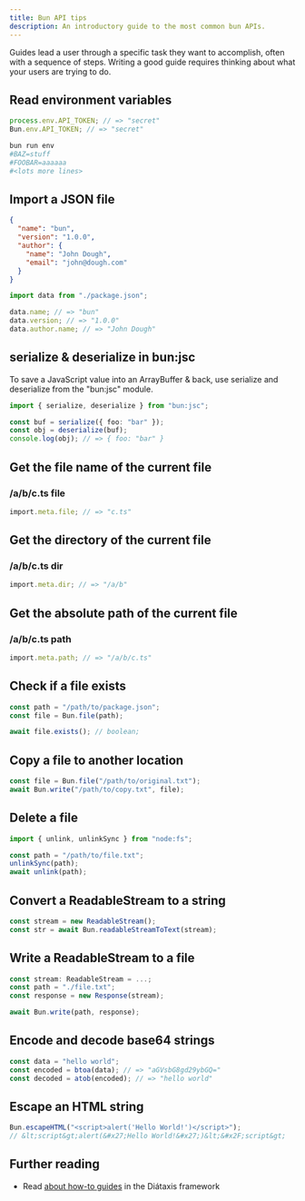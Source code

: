 ```yaml
---
title: Bun API tips
description: An introductory guide to the most common bun APIs.
---
```


Guides lead a user through a specific task they want to accomplish, often with a sequence of steps.
Writing a good guide requires thinking about what your users are trying to do.

## Read environment variables

```ts
process.env.API_TOKEN; // => "secret"
Bun.env.API_TOKEN; // => "secret"
```

```sh
bun run env
#BAZ=stuff
#FOOBAR=aaaaaa
#<lots more lines>
```

## Import a JSON file

```json
{
  "name": "bun",
  "version": "1.0.0",
  "author": {
    "name": "John Dough",
    "email": "john@dough.com"
  }
}
```

```ts
import data from "./package.json";

data.name; // => "bun"
data.version; // => "1.0.0"
data.author.name; // => "John Dough"

```

## serialize & deserialize in bun:jsc

To save a JavaScript value into an ArrayBuffer & back, use serialize and deserialize from the "bun:jsc" module.

```ts
import { serialize, deserialize } from "bun:jsc";

const buf = serialize({ foo: "bar" });
const obj = deserialize(buf);
console.log(obj); // => { foo: "bar" }
```

## Get the file name of the current file

### /a/b/c.ts file

```ts
import.meta.file; // => "c.ts"
```

## Get the directory of the current file

### /a/b/c.ts dir

```ts
import.meta.dir; // => "/a/b"
```

## Get the absolute path of the current file

### /a/b/c.ts path

```ts
import.meta.path; // => "/a/b/c.ts"
```

## Check if a file exists

```ts
const path = "/path/to/package.json";
const file = Bun.file(path);

await file.exists(); // boolean;
```

## Copy a file to another location

```ts
const file = Bun.file("/path/to/original.txt");
await Bun.write("/path/to/copy.txt", file);
```

## Delete a file

```ts
import { unlink, unlinkSync } from "node:fs";

const path = "/path/to/file.txt";
unlinkSync(path);
await unlink(path);
```

## Convert a ReadableStream to a string

```ts
const stream = new ReadableStream();
const str = await Bun.readableStreamToText(stream);
```

## Write a ReadableStream to a file

```ts
const stream: ReadableStream = ...;
const path = "./file.txt";
const response = new Response(stream);

await Bun.write(path, response);
```

## Encode and decode base64 strings

```ts
const data = "hello world";
const encoded = btoa(data); // => "aGVsbG8gd29ybGQ="
const decoded = atob(encoded); // => "hello world"
```

## Escape an HTML string

```ts
Bun.escapeHTML("<script>alert('Hello World!')</script>");
// &lt;script&gt;alert(&#x27;Hello World!&#x27;)&lt;&#x2F;script&gt;
```

## Further reading

- Read [about how-to guides](https://diataxis.fr/how-to-guides/) in the Diátaxis framework
